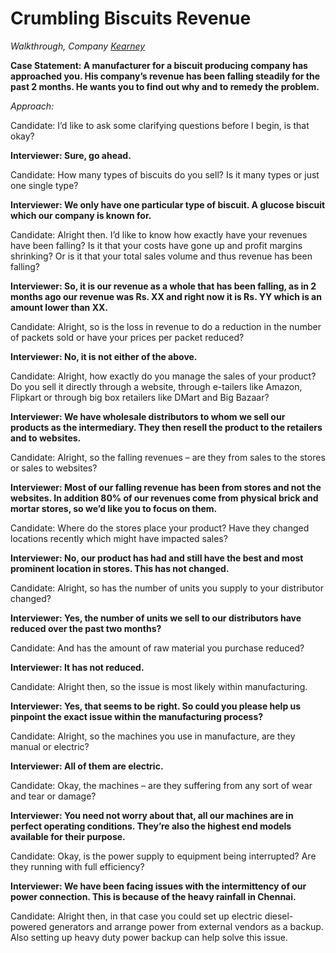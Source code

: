# Crumbling Biscuits Revenue

_Walkthrough, Company [Kearney](/)_

**Case Statement: A manufacturer for a biscuit producing company has approached you. His company’s revenue has been falling steadily for the past 2 months. He wants you to find out why and to remedy the problem.**

_Approach:_

Candidate: I’d like to ask some clarifying questions before I begin, is that okay?

**Interviewer: Sure, go ahead.**

Candidate: How many types of biscuits do you sell? Is it many types or just one single type?

**Interviewer: We only have one particular type of biscuit. A glucose biscuit which our company is known for.**

Candidate: Alright then. I’d like to know how exactly have your revenues have been falling?
Is it that your costs have gone up and profit margins shrinking?
Or is it that your total sales volume and thus revenue has been falling?

**Interviewer: So, it is our revenue as a whole that has been falling, as in 2 months ago our revenue was Rs. XX and right now it is Rs. YY which is an amount lower than XX.**

Candidate: Alright, so is the loss in revenue to do a reduction in the number of packets sold or have your prices per packet reduced?

**Interviewer: No, it is not either of the above.**

Candidate: Alright, how exactly do you manage the sales of your product?
Do you sell it directly through a website, through e-tailers like Amazon, Flipkart or through big box retailers like DMart and Big Bazaar?

**Interviewer: We have wholesale distributors to whom we sell our products as the intermediary. They then resell the product to the retailers and to websites.**

Candidate: Alright, so the falling revenues – are they from sales to the stores or sales to websites?

**Interviewer: Most of our falling revenue has been from stores and not the websites. In addition 80% of our revenues come from physical brick and mortar stores, so we’d like you to focus on them.**

Candidate: Where do the stores place your product? Have they changed locations recently which might have impacted sales?

**Interviewer: No, our product has had and still have the best and most prominent location in stores. This has not changed.**

Candidate: Alright, so has the number of units you supply to your distributor changed?

**Interviewer: Yes, the number of units we sell to our distributors have reduced over the past two months?**

Candidate: And has the amount of raw material you purchase reduced?

**Interviewer: It has not reduced.**

Candidate: Alright then, so the issue is most likely within manufacturing.

**Interviewer: Yes, that seems to be right. So could you please help us pinpoint the exact issue within the manufacturing process?**

Candidate: Alright, so the machines you use in manufacture, are they manual or electric?

**Interviewer: All of them are electric.**

Candidate: Okay, the machines – are they suffering from any sort of wear and tear or damage?

**Interviewer: You need not worry about that, all our machines are in perfect operating conditions. They’re also the highest end models available for their purpose.**

Candidate: Okay, is the power supply to equipment being interrupted? Are they running with full efficiency?

**Interviewer: We have been facing issues with the intermittency of our power connection. This is because of the heavy rainfall in Chennai.**

Candidate: Alright then, in that case you could set up electric diesel-powered generators and arrange power from external vendors as a backup.
Also setting up heavy duty power backup can help solve this issue.
